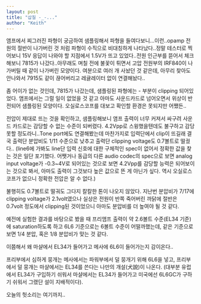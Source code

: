 ```yaml
---
layout: post
title: "삽질 -_-..."
author: "Keith"
---
```


앰프에서 찌그러진 파형이 궁금하여 샘플링해서 파형을 들여다보니...이런..opamp 전원의 절반이 나가버린 것 처럼 파형이 수직으로 비대칭하게 나타났다..정말 테스터로 찍어보니 15V 응답이 나와야 할 지점에서 1.5V가 뜨고 있었다..전원 인근부를 뜯어서 체크해보니 7815가 나갔다..아무래도 며칠 전에 불꽃이 튀면서 고압 전원부의 IRF840이 나가버릴 때 같이 나가버린 모양이다. 여분으로 여러 개 사놨던 것 같은데, 아무리 찾아도 안나와서 7915도 같이 끊어버리고 레귤레이터 없이 연결해놨다..

좀 어이가 없는 것인데, 7815가 나갔는데, 샘플링된 파형에는 - 부분이 clipping 되어있었다. 앰프에서는 그럴 일이 없었을 것 같고 아마도 사운드카드로 넘어오면서 위상이 반전되어 샘플링된 모양이다. 오실로스코프를 대보고 확인할 환경은 못되지만 어쨌든..

전압이 제대로 뜨는 것을 확인하고, 샘플링해보니 앰프 출력이 너무 커져서 싸구려 사운드 카드로는 감당할 수 없는 수준이 되버렸다. 4.2Vpp로 스윙했을텐데도 불구하고 감당 못할 정도라니..Tone port에도 연결해봤는데 마찬가지로 입력단에서 clip이 뜨길래 결국 출력단 분압비도 1/11 수준으로 낮추고 출력단 clipping voltage도 0.7볼트로 떨궜다..
(line6에 가봐도 line단 입력 신호에 대한 구체적인 spec이 없어서 정확한 값을 찾는 것은 일단 포기했다. 어쨋거나 동급의 다른 audio codec의 spec으로 보면 analog input voltage가 -0.3~4V로 되어있는 것으로 보면 4.2Vpp를 감당할 능력은 되어보이는 것으로 봐서, 아마도 출력이 그것보다 높은 값으로 뜬 게 아닌가 싶다. 역시 오실로스코프가 없으니 정확한 전압은 알 수 없다.)

불행히도 0.7볼트로 떨궈도 그다지 칼칼한 톤이 나오지 않았다. 지난번 분압비가 7/17에 clipping voltage가 2.1volt였으나 실상은 전원이 반쪽 죽어버린 까닭에 절반은 0.7volt 정도에서 clipping된 것이었으니 아마도 분압비를 더 높여야 될 것 같다.

예전에 실험한 결과를 바탕으로 봤을 때 프리앰프 출력이 약 2.6볼트 수준(EL34 기준)에 saturation하도록 하고 6L6 기준으로는 6볼트 수준이 어떨까했는데, 같은 기준으로 보면 
1/4 분압, 혹은 1/8 분압비가 맞는 것 같다. 

이쯤해서 왜 마샬에서 EL34가 들어가고 메사에 6L6이 들어가는지 감이온다..

프리부에서 심하게 뭉개는 메사에서는 파워부에서 덜 뭉개기 위해 6L6을 넣고, 프리부에서 덜 뭉개는 마샬에서는 EL34를 쓴다는 나만의 개설(犬說)이 나온다. (대부분 유럽에서 EL34가 구입하기 쉬워서 마샬에서는 EL34가 들어가고 미국에선 6L6GC가 구하기 쉬워서 그랬단 설이 지배적이다).

오늘의 헛소리는 여기까지..


